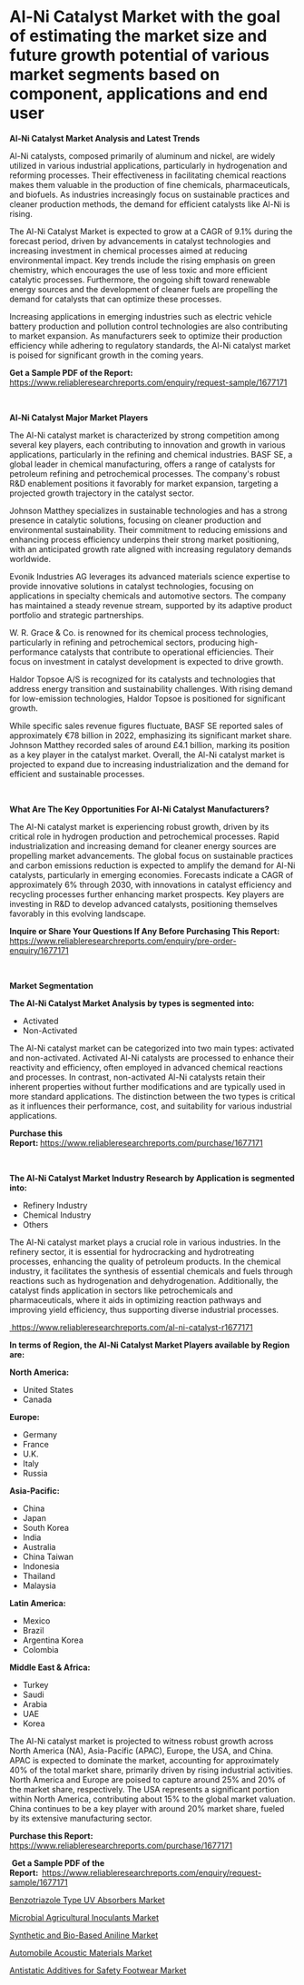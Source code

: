 <p><h1>Al-Ni Catalyst Market with the goal of estimating the market size and future growth potential of various market segments based on component, applications and end user</h1></p><p><strong>Al-Ni Catalyst Market Analysis and Latest Trends</strong></p>
<p><p>Al-Ni catalysts, composed primarily of aluminum and nickel, are widely utilized in various industrial applications, particularly in hydrogenation and reforming processes. Their effectiveness in facilitating chemical reactions makes them valuable in the production of fine chemicals, pharmaceuticals, and biofuels. As industries increasingly focus on sustainable practices and cleaner production methods, the demand for efficient catalysts like Al-Ni is rising.</p><p>The Al-Ni Catalyst Market is expected to grow at a CAGR of 9.1% during the forecast period, driven by advancements in catalyst technologies and increasing investment in chemical processes aimed at reducing environmental impact. Key trends include the rising emphasis on green chemistry, which encourages the use of less toxic and more efficient catalytic processes. Furthermore, the ongoing shift toward renewable energy sources and the development of cleaner fuels are propelling the demand for catalysts that can optimize these processes. </p><p>Increasing applications in emerging industries such as electric vehicle battery production and pollution control technologies are also contributing to market expansion. As manufacturers seek to optimize their production efficiency while adhering to regulatory standards, the Al-Ni catalyst market is poised for significant growth in the coming years. </p></p>
<p><strong>Get a Sample PDF of the Report:&nbsp;</strong> <a href="https://www.reliableresearchreports.com/enquiry/request-sample/1677171?utm_campaign=28&utm_medium=2&utm_source=Github&utm_content=ia&utm_term=27122024&utm_id=al-ni-catalyst">https://www.reliableresearchreports.com/enquiry/request-sample/1677171</a></p>
<p>&nbsp;</p>
<p><strong>Al-Ni Catalyst Major Market Players</strong></p>
<p><p>The Al-Ni catalyst market is characterized by strong competition among several key players, each contributing to innovation and growth in various applications, particularly in the refining and chemical industries. BASF SE, a global leader in chemical manufacturing, offers a range of catalysts for petroleum refining and petrochemical processes. The company's robust R&D enablement positions it favorably for market expansion, targeting a projected growth trajectory in the catalyst sector.</p><p>Johnson Matthey specializes in sustainable technologies and has a strong presence in catalytic solutions, focusing on cleaner production and environmental sustainability. Their commitment to reducing emissions and enhancing process efficiency underpins their strong market positioning, with an anticipated growth rate aligned with increasing regulatory demands worldwide.</p><p>Evonik Industries AG leverages its advanced materials science expertise to provide innovative solutions in catalyst technologies, focusing on applications in specialty chemicals and automotive sectors. The company has maintained a steady revenue stream, supported by its adaptive product portfolio and strategic partnerships.</p><p>W. R. Grace & Co. is renowned for its chemical process technologies, particularly in refining and petrochemical sectors, producing high-performance catalysts that contribute to operational efficiencies. Their focus on investment in catalyst development is expected to drive growth.</p><p>Haldor Topsoe A/S is recognized for its catalysts and technologies that address energy transition and sustainability challenges. With rising demand for low-emission technologies, Haldor Topsoe is positioned for significant growth.</p><p>While specific sales revenue figures fluctuate, BASF SE reported sales of approximately €78 billion in 2022, emphasizing its significant market share. Johnson Matthey recorded sales of around £4.1 billion, marking its position as a key player in the catalyst market. Overall, the Al-Ni catalyst market is projected to expand due to increasing industrialization and the demand for efficient and sustainable processes.</p></p>
<p>&nbsp;</p>
<p><strong>What Are The Key Opportunities For Al-Ni Catalyst Manufacturers?</strong></p>
<p><p>The Al-Ni catalyst market is experiencing robust growth, driven by its critical role in hydrogen production and petrochemical processes. Rapid industrialization and increasing demand for cleaner energy sources are propelling market advancements. The global focus on sustainable practices and carbon emissions reduction is expected to amplify the demand for Al-Ni catalysts, particularly in emerging economies. Forecasts indicate a CAGR of approximately 6% through 2030, with innovations in catalyst efficiency and recycling processes further enhancing market prospects. Key players are investing in R&D to develop advanced catalysts, positioning themselves favorably in this evolving landscape.</p></p>
<p><strong>Inquire or Share Your Questions If Any Before Purchasing This Report:</strong> <a href="https://www.reliableresearchreports.com/enquiry/pre-order-enquiry/1677171?utm_campaign=28&utm_medium=2&utm_source=Github&utm_content=ia&utm_term=27122024&utm_id=al-ni-catalyst">https://www.reliableresearchreports.com/enquiry/pre-order-enquiry/1677171</a></p>
<p>&nbsp;</p>
<p><strong>Market Segmentation</strong></p>
<p><strong>The Al-Ni Catalyst Market Analysis by types is segmented into:</strong></p>
<p><ul><li>Activated</li><li>Non-Activated</li></ul></p>
<p><p>The Al-Ni catalyst market can be categorized into two main types: activated and non-activated. Activated Al-Ni catalysts are processed to enhance their reactivity and efficiency, often employed in advanced chemical reactions and processes. In contrast, non-activated Al-Ni catalysts retain their inherent properties without further modifications and are typically used in more standard applications. The distinction between the two types is critical as it influences their performance, cost, and suitability for various industrial applications.</p></p>
<p><strong>Purchase this Report:&nbsp;</strong><a href="https://www.reliableresearchreports.com/purchase/1677171?utm_campaign=28&utm_medium=2&utm_source=Github&utm_content=ia&utm_term=27122024&utm_id=al-ni-catalyst">https://www.reliableresearchreports.com/purchase/1677171</a></p>
<p>&nbsp;</p>
<p><strong>The Al-Ni Catalyst Market Industry Research by Application is segmented into:</strong></p>
<p><ul><li>Refinery Industry</li><li>Chemical Industry</li><li>Others</li></ul></p>
<p><p>The Al-Ni catalyst market plays a crucial role in various industries. In the refinery sector, it is essential for hydrocracking and hydrotreating processes, enhancing the quality of petroleum products. In the chemical industry, it facilitates the synthesis of essential chemicals and fuels through reactions such as hydrogenation and dehydrogenation. Additionally, the catalyst finds application in sectors like petrochemicals and pharmaceuticals, where it aids in optimizing reaction pathways and improving yield efficiency, thus supporting diverse industrial processes.</p></p>
<p><a href="https://www.reliableresearchreports.com/al-ni-catalyst-r1677171?utm_campaign=28&utm_medium=2&utm_source=Github&utm_content=ia&utm_term=27122024&utm_id=al-ni-catalyst">&nbsp;https://www.reliableresearchreports.com/al-ni-catalyst-r1677171</a></p>
<p><strong>In terms of Region, the Al-Ni Catalyst Market Players available by Region are:</strong></p>
<p>
    <p> <strong> North America: </strong>
        <ul>
            <li>United States</li>
            <li>Canada</li>
        </ul>
        </p> 
    <p> <strong> Europe: </strong>
        <ul>
            <li>Germany</li>
            <li>France</li>
            <li>U.K.</li>
            <li>Italy</li>
            <li>Russia</li>
        </ul>
        </p> 
    <p> <strong> Asia-Pacific: </strong>
        <ul>
            <li>China</li>
            <li>Japan</li>
            <li>South Korea</li>
            <li>India</li>
            <li>Australia</li>
            <li>China Taiwan</li>
            <li>Indonesia</li>
            <li>Thailand</li>
            <li>Malaysia</li>
        </ul>
        </p> 
    <p> <strong> Latin America: </strong>
        <ul>
            <li>Mexico</li>
            <li>Brazil</li>
            <li>Argentina Korea</li>
            <li>Colombia</li>
        </ul>
        </p> 
    <p> <strong> Middle East & Africa: </strong>
        <ul>
            <li>Turkey</li>
            <li>Saudi</li>
            <li>Arabia</li>
            <li>UAE</li>
            <li>Korea</li>
        </ul>
    </p>
    </p>
<p><p>The Al-Ni catalyst market is projected to witness robust growth across North America (NA), Asia-Pacific (APAC), Europe, the USA, and China. APAC is expected to dominate the market, accounting for approximately 40% of the total market share, primarily driven by rising industrial activities. North America and Europe are poised to capture around 25% and 20% of the market share, respectively. The USA represents a significant portion within North America, contributing about 15% to the global market valuation. China continues to be a key player with around 20% market share, fueled by its extensive manufacturing sector.</p></p>
<p><strong>Purchase this Report: </strong><a href="https://www.reliableresearchreports.com/purchase/1677171?utm_campaign=28&utm_medium=2&utm_source=Github&utm_content=ia&utm_term=27122024&utm_id=al-ni-catalyst">https://www.reliableresearchreports.com/purchase/1677171</a></p>
<p>&nbsp;<strong>Get a Sample PDF of the Report:&nbsp;&nbsp;</strong><a href="https://www.reliableresearchreports.com/enquiry/request-sample/1677171?utm_campaign=28&utm_medium=2&utm_source=Github&utm_content=ia&utm_term=27122024&utm_id=al-ni-catalyst">https://www.reliableresearchreports.com/enquiry/request-sample/1677171</a></p>
<p><strong></strong></p>
<p><p><a href="https://github.com/LilianFaulkner65/Market-Research-Report-List-1/blob/main/benzotriazole-type-uv-absorbers-market.md?utm_campaign=28&utm_medium=2&utm_source=Github&utm_content=ia&utm_term=27122024&utm_id=al-ni-catalyst">Benzotriazole Type UV Absorbers Market</a></p><p><a href="https://github.com/SamiaChowdhury801/Market-Research-Report-List-1/blob/main/microbial-agricultural-inoculants-market.md?utm_campaign=28&utm_medium=2&utm_source=Github&utm_content=ia&utm_term=27122024&utm_id=al-ni-catalyst">Microbial Agricultural Inoculants Market</a></p><p><a href="https://github.com/locarol73/Market-Research-Report-List-1/blob/main/synthetic-and-bio-based-aniline-market.md?utm_campaign=28&utm_medium=2&utm_source=Github&utm_content=ia&utm_term=27122024&utm_id=al-ni-catalyst">Synthetic and Bio-Based Aniline Market</a></p><p><a href="https://github.com/rileymgdorcas/Market-Research-Report-List-1/blob/main/automobile-acoustic-materials-market.md?utm_campaign=28&utm_medium=2&utm_source=Github&utm_content=ia&utm_term=27122024&utm_id=al-ni-catalyst">Automobile Acoustic Materials Market</a></p><p><a href="https://github.com/lehumiston1971679/Market-Research-Report-List-1/blob/main/antistatic-additives-for-safety-footwear-market.md?utm_campaign=28&utm_medium=2&utm_source=Github&utm_content=ia&utm_term=27122024&utm_id=al-ni-catalyst">Antistatic Additives for Safety Footwear Market</a></p></p>